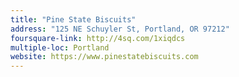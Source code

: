 ```yaml
---
title: "Pine State Biscuits"
address: "125 NE Schuyler St, Portland, OR 97212"
foursquare-link: http://4sq.com/1xiqdcs
multiple-loc: Portland
website: https://www.pinestatebiscuits.com
---
```

